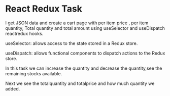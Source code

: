 # React Redux Task
I get JSON data and create a cart page with per item price , per item quantity,
Total quantity and total amount using useSelector and useDispatch reactredux hooks.

useSelector: allows access to the state stored in a Redux store.

useDispatch: allows functional components to dispatch actions to the Redux store.

In this task we can increase the quantity and decrease the quantity,see the remaining stocks available.

Next we see the totalquantity and totalprice and how much quantity we added. 



